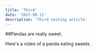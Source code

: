 ```yaml
---
title: 'Third'
date: '2017-08-11'
description: 'Third testing article'
---
```


##Pandas are really sweet.

Here's a video of a panda eating sweets.
